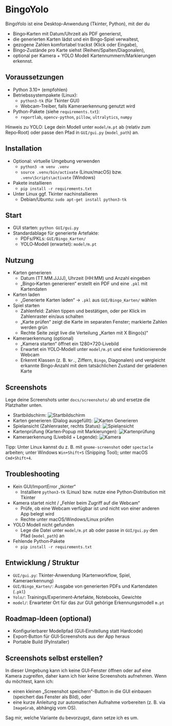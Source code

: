# BingoYolo

BingoYolo ist eine Desktop-Anwendung (Tkinter, Python), mit der du
- Bingo‑Karten mit Datum/Uhrzeit als PDF generierst,
- die generierten Karten lädst und ein Bingo‑Spiel verwaltest,
- gezogene Zahlen komfortabel trackst (Klick oder Eingabe),
- Bingo‑Zustände pro Karte siehst (Reihen/Spalten/Diagonalen),
- optional per Kamera + YOLO Modell Kartennummern/Markierungen erkennst.


## Voraussetzungen
- Python 3.10+ (empfohlen)
- Betriebssystempakete (Linux):
  - `python3-tk` (für Tkinter GUI)
  - Webcam-Treiber, falls Kameraerkennung genutzt wird
- Python-Pakete (siehe `requirements.txt`):
  - `reportlab`, `opencv-python`, `pillow`, `ultralytics`, `numpy`

Hinweis zu YOLO: Lege dein Modell unter `model/m.pt` ab (relativ zum Repo‑Root) oder passe den Pfad in `GUI/gui.py` (`model_path`) an.


## Installation
- Optional: virtuelle Umgebung verwenden
  - `python3 -m venv .venv`
  - `source .venv/bin/activate` (Linux/macOS) bzw. `.venv\Scripts\activate` (Windows)
- Pakete installieren
  - `pip install -r requirements.txt`
- Unter Linux ggf. Tkinter nachinstallieren
  - Debian/Ubuntu: `sudo apt-get install python3-tk`


## Start
- GUI starten: `python GUI/gui.py`
- Standardablage für generierte Artefakte:
  - PDFs/PKLs: `GUI/Bingo_Karten/`
  - YOLO‑Modell (erwartet): `model/m.pt`


## Nutzung
- Karten generieren
  - Datum (TT.MM.JJJJ), Uhrzeit (HH:MM) und Anzahl eingeben
  - „Bingo‑Karten generieren“ erstellt ein PDF und eine `.pkl` mit Kartendaten
- Karten laden
  - „Generierte Karten laden“ → `.pkl` aus `GUI/Bingo_Karten/` wählen
- Spiel starten
  - Zahlenfeld: Zahlen tippen und bestätigen, oder per Klick im Zahlenraster ein/aus schalten
  - „Karte prüfen“ zeigt die Karte im separaten Fenster; markierte Zahlen werden grün
  - Rechte Seite zeigt live die Verteilung „Karten mit X Bingo(s)“
- Kameraerkennung (optional)
  - „Kamera starten“ öffnet ein 1280×720‑Livebild
  - Erwartet ein YOLO‑Modell unter `model/m.pt` und eine funktionierende Webcam
  - Erkennt Klassen (z. B. `Nr.`, Ziffern, `Bingo`, Diagonalen) und vergleicht erkannte Bingo‑Anzahl mit dem tatsächlichen Zustand der geladenen Karte


## Screenshots
Lege deine Screenshots unter `docs/screenshots/` ab und ersetze die Platzhalter unten.

- Startbildschirm: ![Startbildschirm](docs/screenshots/start.png)
- Karten generieren (Dialog ausgefüllt): ![Karten Generieren](docs/screenshots/generate.png)
- Spielansicht (Zahlenraster, rechts Status): ![Spielansicht](docs/screenshots/game.png)
- Kartenprüfung (Karten‑Popup mit Markierungen): ![Kartenprüfung](docs/screenshots/card.png)
- Kameraerkennung (Livebild + Legende): ![Kamera](docs/screenshots/camera.png)

Tipp: Unter Linux kannst du z. B. mit `gnome-screenshot` oder `spectacle` arbeiten; unter Windows `Win+Shift+S` (Snipping Tool); unter macOS `Cmd+Shift+4`.


## Troubleshooting
- Kein GUI/ImportError „tkinter“
  - Installiere `python3-tk` (Linux) bzw. nutze eine Python‑Distribution mit Tkinter
- Kamera startet nicht / „Fehler beim Zugriff auf die Webcam“
  - Prüfe, ob eine Webcam verfügbar ist und nicht von einer anderen App belegt wird
  - Rechte unter macOS/Windows/Linux prüfen
- YOLO Modell nicht gefunden
  - Lege die Datei unter `model/m.pt` ab oder passe in `GUI/gui.py` den Pfad (`model_path`) an
- Fehlende Python‑Pakete
  - `pip install -r requirements.txt`


## Entwicklung / Struktur
- `GUI/gui.py`: Tkinter‑Anwendung (Kartenworkflow, Spiel, Kameraerkennung)
- `GUI/Bingo_Karten/`: Ausgabe von generierten PDFs und Kartendaten (`.pkl`)
- `Yolo/`: Trainings/Experiment‑Artefakte, Notebooks, Gewichte
- `model/`: Erwarteter Ort für das zur GUI gehörige Erkennungsmodell `m.pt`


## Roadmap‑Ideen (optional)
- Konfigurierbarer Modellpfad (GUI‑Einstellung statt Hardcode)
- Export‑Button für GUI‑Screenshots aus der App heraus
- Portable Build (PyInstaller)


## Screenshots selbst erstellen?
In dieser Umgebung kann ich keine GUI‑Fenster öffnen oder auf eine Kamera zugreifen, daher kann ich hier keine Screenshots aufnehmen. Wenn du möchtest, kann ich:
- einen kleinen „Screenshot speichern“-Button in die GUI einbauen (speichert das Fenster als Bild), oder
- eine kurze Anleitung zur automatischen Aufnahme vorbereiten (z. B. via `ImageGrab`, abhängig vom OS).

Sag mir, welche Variante du bevorzugst, dann setze ich es um.


